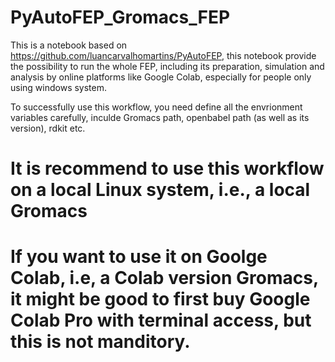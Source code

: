 # PyAutoFEP_Gromacs_FEP
This is a notebook based on https://github.com/luancarvalhomartins/PyAutoFEP, this notebook provide the possibility to run the whole FEP, including its preparation, simulation and analysis by online platforms like Google Colab, especially for people only using windows system.

To successfully use this workflow, you need define all the envrionment variables carefully, inculde Gromacs path, openbabel path (as well as its version), rdkit etc.

# It is recommend to use this workflow on a local Linux system, i.e., a local Gromacs
# If you want to use it on Goolge Colab, i.e, a Colab version Gromacs, it might be good to first buy Google Colab Pro with terminal access,  but this is not manditory.
